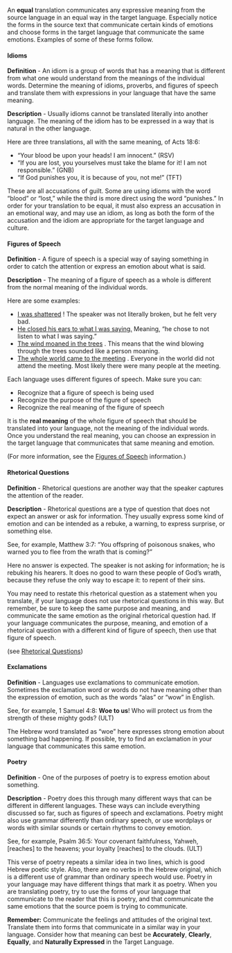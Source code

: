 
An **equal** translation communicates any expressive meaning from the source language in an equal way  in the target language. Especially notice the forms in the source text that communicate certain kinds of emotions and choose forms in the target language that communicate the same emotions. Examples of some of these forms follow.

#### Idioms

**Definition** - An idiom is a group of words that has a meaning that is different from what one would understand from the meanings of the individual words. Determine the meaning of idioms, proverbs, and figures of speech and translate them with expressions in your language that have the same meaning.

**Description** - Usually idioms cannot be translated literally into another language. The meaning of the idiom has to be expressed in a way that is natural in the other language.

Here are three translations, all with the same meaning, of Acts 18:6:

* “Your blood be upon your heads! I am innocent.”  (RSV)
* “If you are lost, you yourselves must take the blame for it! I am not responsible.” (GNB)
* “If God punishes you, it is because of you, not me!” (TFT)

These are all accusations of guilt. Some are using idioms with the word “blood” or “lost,” while the third is more direct using the word “punishes.” In order for your translation to be equal, it must also express an accusation in an emotional way, and may use an idiom, as long as both the form of the accusation and the idiom are appropriate for the target language and culture.

#### Figures of Speech


 **Definition** - A figure of speech is a special way of saying something in order to catch the attention or express an emotion about what is said.

 **Description** - The meaning of a figure of speech as a whole is different from the normal meaning of the individual words.

Here are some examples:

* <u> I was shattered</u> ! The speaker was not literally broken, but he felt very bad.
* <u> He closed his ears to what I was saying.</u> Meaning, “he chose to not listen to what I was saying.”
* <u> The wind moaned in the trees</u> . This means that the wind blowing through the trees sounded like a person moaning.
* <u> The whole world came to the meeting</u> .  Everyone in the world did not attend the meeting. Most likely there were many people at the meeting.

Each language uses different figures of speech. Make sure you can:

* Recognize that a figure of speech is being used
* Recognize the purpose of the figure of speech
* Recognize the real meaning of the figure of speech

It is the **real meaning** of the whole figure of speech that should be translated into your language, not the meaning of the individual words. Once you understand the real meaning, you can choose an expression in the target language that communicates that same meaning and emotion.

(For more information, see the [Figures of Speech](../figs-intro/01.md) information.)

#### Rhetorical Questions

**Definition** - Rhetorical questions are another way that the speaker captures the attention of the reader.

**Description** - Rhetorical questions are a type of question that does not expect an answer or ask for information. They usually express some kind of emotion and can be intended as a rebuke, a warning, to express surprise, or something else.

See, for example, Matthew 3:7: “You offspring of poisonous snakes, who warned you to flee from the wrath that is coming?”

Here no answer is expected. The speaker is not asking for information; he is rebuking his hearers.  It does no good to warn these people of God’s wrath, because they refuse the only way to escape it: to repent of their sins.

You may need to restate this rhetorical question as a statement when you translate, if your language does not use rhetorical questions in this way.  But remember, be sure to keep the same purpose and meaning, and communicate the same emotion as the original rhetorical question had. If your language communicates the purpose, meaning, and emotion of a rhetorical question with a different kind of figure of speech, then use that figure of speech.

(see [Rhetorical Questions](../figs-rquestion/01.md))

#### Exclamations

**Definition** - Languages use exclamations to communicate emotion. Sometimes the exclamation word or words do not have meaning other than the expression of emotion, such as the words “alas” or “wow” in English.

See, for example, 1 Samuel 4:8: **Woe to us**! Who will protect us from the strength of these mighty gods? (ULT)

The Hebrew word translated as “woe” here expresses strong emotion about something bad happening. If possible, try to find an exclamation in your language that communicates this same emotion.

#### Poetry

**Definition** - One of the purposes of poetry is to express emotion about something.

**Description** - Poetry does this through many different ways that can be different in different languages. These ways can include everything discussed so far, such as figures of speech and exclamations. Poetry might also use grammar differently than ordinary speech, or use wordplays or words with similar sounds or certain rhythms to convey emotion.

See, for example, Psalm 36:5:
Your covenant faithfulness, Yahweh, [reaches] to the heavens;
your loyalty [reaches] to the clouds. (ULT)

This verse of poetry repeats a similar idea in two lines, which is good Hebrew poetic style. Also, there are no verbs in the Hebrew original, which is a different use of grammar than ordinary speech would use. Poetry in your language may have different things that mark it as poetry. When you are translating poetry, try to use the forms of your language that communicate to the reader that this is poetry, and that communicate the same emotions that the source poem is trying to communicate.

**Remember:** Communicate the feelings and attitudes of the original text.  Translate them into forms that communicate in a similar way in your language. Consider how that meaning can best be **Accurately**, **Clearly**, **Equally**, and **Naturally Expressed** in the Target Language.